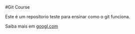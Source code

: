#Git Course

Este é um repositorio teste para ensinar como o git funciona.

Saiba mais em [googl.com](https://google.com)
